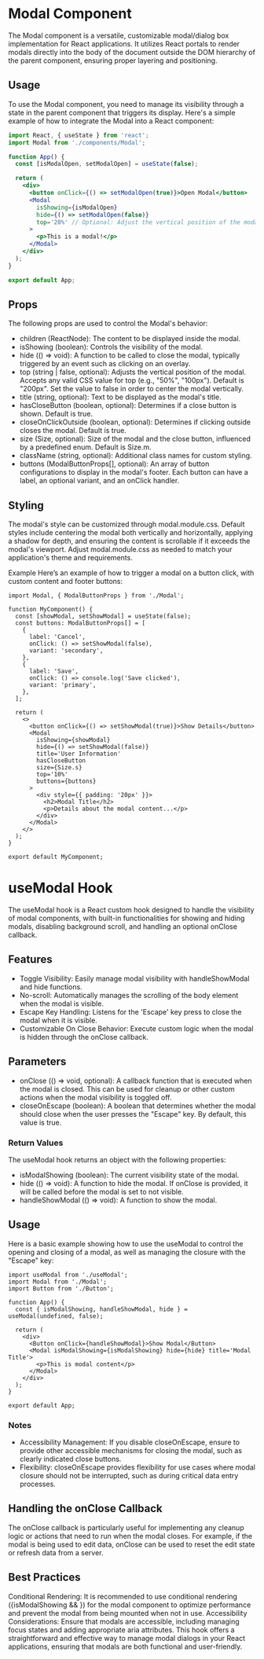 # Modal Component

The Modal component is a versatile, customizable modal/dialog box implementation for React applications. It utilizes React portals to render modals directly into the body of the document outside the DOM hierarchy of the parent component, ensuring proper layering and positioning.

## Usage

To use the Modal component, you need to manage its visibility through a state in the parent component that triggers its display. Here's a simple example of how to integrate the Modal into a React component:

```jsx
import React, { useState } from 'react';
import Modal from './components/Modal';

function App() {
  const [isModalOpen, setModalOpen] = useState(false);

  return (
    <div>
      <button onClick={() => setModalOpen(true)}>Open Modal</button>
      <Modal
        isShowing={isModalOpen}
        hide={() => setModalOpen(false)}
        top='20%' // Optional: Adjust the vertical position of the modal
      >
        <p>This is a modal!</p>
      </Modal>
    </div>
  );
}

export default App;
```

## Props

The following props are used to control the Modal's behavior:

- children (ReactNode): The content to be displayed inside the modal.
- isShowing (boolean): Controls the visibility of the modal.
- hide (() => void): A function to be called to close the modal, typically triggered by an event such as clicking on an overlay.
- top (string | false, optional): Adjusts the vertical position of the modal. Accepts any valid CSS value for top (e.g., "50%", "100px"). Default is "200px". Set the value to false in order to center the modal vertically.
- title (string, optional): Text to be displayed as the modal's title.
- hasCloseButton (boolean, optional): Determines if a close button is shown. Default is true.
- closeOnClickOutside (boolean, optional): Determines if clicking outside closes the modal. Default is true.
- size (Size, optional): Size of the modal and the close button, influenced by a predefined enum. Default is Size.m.
- className (string, optional): Additional class names for custom styling.
- buttons (ModalButtonProps[], optional): An array of button configurations to display in the modal's footer. Each button can have a label, an optional variant, and an onClick handler.

## Styling

The modal's style can be customized through modal.module.css. Default styles include centering the modal both vertically and horizontally, applying a shadow for depth, and ensuring the content is scrollable if it exceeds the modal's viewport. Adjust modal.module.css as needed to match your application's theme and requirements.

Example
Here’s an example of how to trigger a modal on a button click, with custom content and footer buttons:

```tsx
import Modal, { ModalButtonProps } from './Modal';

function MyComponent() {
  const [showModal, setShowModal] = useState(false);
  const buttons: ModalButtonProps[] = [
    {
      label: 'Cancel',
      onClick: () => setShowModal(false),
      variant: 'secondary',
    },
    {
      label: 'Save',
      onClick: () => console.log('Save clicked'),
      variant: 'primary',
    },
  ];

  return (
    <>
      <button onClick={() => setShowModal(true)}>Show Details</button>
      <Modal
        isShowing={showModal}
        hide={() => setShowModal(false)}
        title='User Information'
        hasCloseButton
        size={Size.s}
        top='10%'
        buttons={buttons}
      >
        <div style={{ padding: '20px' }}>
          <h2>Modal Title</h2>
          <p>Details about the modal content...</p>
        </div>
      </Modal>
    </>
  );
}

export default MyComponent;
```

# useModal Hook

The useModal hook is a React custom hook designed to handle the visibility of modal components, with built-in functionalities for showing and hiding modals, disabling background scroll, and handling an optional onClose callback.

## Features

- Toggle Visibility: Easily manage modal visibility with handleShowModal and hide functions.
- No-scroll: Automatically manages the scrolling of the body element when the modal is visible.
- Escape Key Handling: Listens for the 'Escape' key press to close the modal when it is visible.
- Customizable On Close Behavior: Execute custom logic when the modal is hidden through the onClose callback.

## Parameters

- onClose (() => void, optional): A callback function that is executed when the modal is closed. This can be used for cleanup or other custom actions when the modal visibility is toggled off.
- closeOnEscape (boolean): A boolean that determines whether the modal should close when the user presses the "Escape" key. By default, this value is true.

### Return Values

The useModal hook returns an object with the following properties:

- isModalShowing (boolean): The current visibility state of the modal.
- hide (() => void): A function to hide the modal. If onClose is provided, it will be called before the modal is set to not visible.
- handleShowModal (() => void): A function to show the modal.

## Usage

Here is a basic example showing how to use the useModal to control the opening and closing of a modal, as well as managing the closure with the "Escape" key:

```tsx
import useModal from './useModal';
import Modal from './Modal';
import Button from './Button';

function App() {
  const { isModalShowing, handleShowModal, hide } = useModal(undefined, false);

  return (
    <div>
      <Button onClick={handleShowModal}>Show Modal</Button>
      <Modal isModalShowing={isModalShowing} hide={hide} title='Modal Title'>
        <p>This is modal content</p>
      </Modal>
    </div>
  );
}

export default App;
```

### Notes

- Accessibility Management: If you disable closeOnEscape, ensure to provide other accessible mechanisms for closing the modal, such as clearly indicated close buttons.
- Flexibility: closeOnEscape provides flexibility for use cases where modal closure should not be interrupted, such as during critical data entry processes.

## Handling the onClose Callback

The onClose callback is particularly useful for implementing any cleanup logic or actions that need to run when the modal closes. For example, if the modal is being used to edit data, onClose can be used to reset the edit state or refresh data from a server.

## Best Practices

Conditional Rendering: It is recommended to use conditional rendering ({isModalShowing && <Modal />}) for the modal component to optimize performance and prevent the modal from being mounted when not in use.
Accessibility Considerations: Ensure that modals are accessible, including managing focus states and adding appropriate aria attributes.
This hook offers a straightforward and effective way to manage modal dialogs in your React applications, ensuring that modals are both functional and user-friendly.
